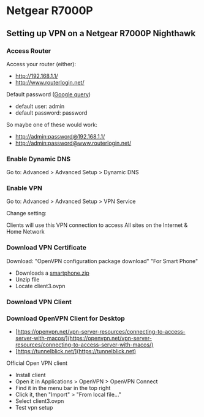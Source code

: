 # Netgear R7000P

## Setting up VPN on a Netgear R7000P Nighthawk

### Access Router

Access your router (either):

* [http://192.168.1.1/ ](http://192.168.1.1)
* http://www.routerlogin.net/

Default password ([Google query](https://www.google.com/search?q=default+password+Netgear+R7000P))

* default user: admin
* default password: password

So maybe one of these would work:

* [http://admin:password@192.168.1.1/](http://admin:password@192.168.1.1)
* [http://admin:password@www.routerlogin.net/](http://admin:password@www.routerlogin.net)

### Enable Dynamic DNS

Go to: Advanced > Advanced Setup > Dynamic DNS

### Enable VPN

Go to: Advanced > Advanced Setup > VPN Service

Change setting:

Clients will use this VPN connection to access All sites on the Internet & Home Network

### Download VPN Certificate

Download: "OpenVPN configuration package download" "For Smart Phone"

* Downloads a [smartphone.zip](http://smartphone.zip)
* Unzip file
* Locate client3.ovpn

### Download VPN Client

### Download OpenVPN Client for Desktop

* [https://openvpn.net/vpn-server-resources/connecting-to-access-server-with-macos/](https://openvpn.net/vpn-server-resources/connecting-to-access-server-with-macos/)
* [https://tunnelblick.net/](https://tunnelblick.net)

Official Open VPN client

* Install client
* Open it in Applications > OpenVPN > OpenVPN Connect
* Find it in the menu bar in the top right
* Click it, then "Import" > "From local file..."
* Select client3.ovpn
* Test vpn setup
